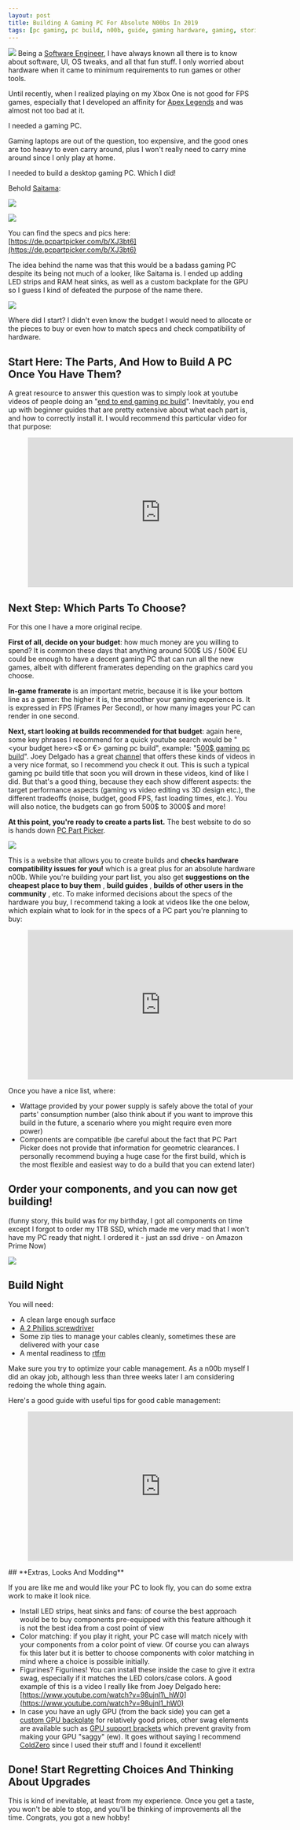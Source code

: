 ```yaml
---
layout: post
title: Building A Gaming PC For Absolute N00bs In 2019
tags: [pc gaming, pc build, n00b, guide, gaming hardware, gaming, stories]
---
```

![](/assets/img/GamingBuild/0.jpg)
Being a [Software Engineer](https://www.linkedin.com/in/yazidhamdi/), I have always known all there is to know about software, UI, OS tweaks, and all that fun stuff. I only worried about hardware when it came to minimum requirements to run games or other tools.

Until recently, when I realized playing on my Xbox One is not good for FPS games, especially that I developed an affinity for [Apex Legends](https://www.ea.com/games/apex-legends) and was almost not too bad at it.

I needed a gaming PC.

Gaming laptops are out of the question, too expensive, and the good ones are too heavy to even carry around, plus I won't really need to carry mine around since I only play at home.

I needed to build a desktop gaming PC. Which I did!

Behold [Saitama](https://onepunchman.fandom.com/wiki/Saitama):

![](/assets/img/GamingBuild/0.jpg)

![](/assets/img/GamingBuild/1.jpg)

You can find the specs and pics here: [https://de.pcpartpicker.com/b/XJ3bt6](https://de.pcpartpicker.com/b/XJ3bt6)

The idea behind the name was that this would be a badass gaming PC despite its being not much of a looker, like Saitama is. I ended up adding LED strips and RAM heat sinks, as well as a custom backplate for the GPU so I guess I kind of defeated the purpose of the name there.

![](/assets/img/GamingBuild/2.gif)

Where did I start? I didn't even know the budget I would need to allocate or the pieces to buy or even how to match specs and check compatibility of hardware.

## **Start Here: The Parts, And How to Build A PC Once You Have Them?**

A great resource to answer this question was to simply look at youtube videos of people doing an "[end to end gaming pc build](https://www.youtube.com/results?search_query=end+to+end+gaming+pc+build)". Inevitably, you end up with beginner guides that are pretty extensive about what each part is, and how to correctly install it. I would recommend this particular video for that purpose:

<figure data-provider="youtube" data-orig-width="540" data-orig-height="304" data-url="https%3A%2F%2Fwww.youtube.com%2Fwatch%3Fv%3DIhX0fOUYd8Q"><iframe id="youtube_iframe" src="https://www.youtube.com/embed/IhX0fOUYd8Q?feature=oembed&amp;enablejsapi=1" allowfullscreen="allowfullscreen" width="540" height="304" frameborder="0"></iframe></figure>

## **Next Step: Which Parts To Choose?**

For this one I have a more original recipe.

**First of all, decide on your budget**: how much money are you willing to spend? It is common these days that anything around 500$ US / 500€ EU could be enough to have a decent gaming PC that can run all the new games, albeit with different framerates depending on the graphics card you choose.

**In-game framerate** is an important metric, because it is like your bottom line as a gamer: the higher it is, the smoother your gaming experience is. It is expressed in FPS (Frames Per Second), or how many images your PC can render in one second.

**Next, start looking at builds recommended for that budget**: again here, some key phrases I recommend for a quick youtube search would be "\<your budget here\>\<$ or €\> gaming pc build", example: "[500$ gaming pc build](https://www.youtube.com/results?search_query=500%24+gaming+pc+build)". Joey Delgado has a great [channel](https://www.youtube.com/user/PeanutButterGetMonEy) that offers these kinds of videos in a very nice format, so I recommend you check it out. This is such a typical gaming pc build title that soon you will drown in these videos, kind of like I did. But that's a good thing, because they each show different aspects: the target performance aspects (gaming vs video editing vs 3D design etc.), the different tradeoffs (noise, budget, good FPS, fast loading times, etc.). You will also notice, the budgets can go from 500$ to 3000$ and more!

**At this point, you're ready to create a parts list.** The best website to do so is hands down [PC Part Picker](%5BSearch%20domain%20pcpartpicker.com%5D%20https://pcpartpicker.com).

![](/assets/img/GamingBuild/3.png)

This is a website that allows you to create builds and **checks hardware compatibility issues for you!** which is a great plus for an absolute hardware n00b. While you're building your part list, you also get **suggestions on the cheapest place to buy them** , **build guides** , **builds of other users in the community** , etc. To make informed decisions about the specs of the hardware you buy, I recommend taking a look at videos like the one below, which explain what to look for in the specs of a PC part you're planning to buy:

<figure class="tmblr-embed tmblr-full" data-provider="youtube" data-orig-width="540" data-orig-height="304" data-url="https%3A%2F%2Fwww.youtube.com%2Fwatch%3Fv%3DWry_LxDba1M"><iframe src="https://www.youtube.com/embed/Wry_LxDba1M?feature=oembed&amp;enablejsapi=1&amp;origin=https://safe.txmblr.com&amp;wmode=opaque" allowfullscreen="allowfullscreen" width="540" height="304" frameborder="0"></iframe></figure>

Once you have a nice list, where:

- Wattage provided by your power supply is safely above the total of your parts' consumption number (also think about if you want to improve this build in the future, a scenario where you might require even more power)
- Components are compatible (be careful about the fact that PC Part Picker does not provide that information for geometric clearances. I personally recommend buying a huge case for the first build, which is the most flexible and easiest way to do a build that you can extend later)

## **Order your components, and you can now get building!**

(funny story, this build was for my birthday, I got all components on time except I forgot to order my 1TB SSD, which made me very mad that I won't have my PC ready that night. I ordered it - just an ssd drive - on Amazon Prime Now)

![](/assets/img/GamingBuild/4.jpg)

## **Build Night**

You will need:

- A clean large enough surface
- [A 2 Philips screwdriver](https://www.amazon.com/2-phillips-screwdriver/s?k=2+phillips+screwdriver)
- Some zip ties to manage your cables cleanly, sometimes these are delivered with your case
- A mental readiness to [rtfm](https://www.urbandictionary.com/define.php?term=RTFM)

Make sure you try to optimize your cable management. As a n00b myself I did an okay job, although less than three weeks later I am considering redoing the whole thing again.

Here's a good guide with useful tips for good cable management:

<figure class="tmblr-embed tmblr-full" data-provider="youtube" data-orig-width="540" data-orig-height="304" data-url="https%3A%2F%2Fwww.youtube.com%2Fwatch%3Fv%3DHkB-GNEt9Fk"><iframe src="https://www.youtube.com/embed/HkB-GNEt9Fk?feature=oembed&amp;enablejsapi=1&amp;origin=https://safe.txmblr.com&amp;wmode=opaque" allowfullscreen="allowfullscreen" width="540" height="304" frameborder="0"></iframe></figure>
## **Extras, Looks And Modding**

If you are like me and would like your PC to look fly, you can do some extra work to make it look nice.

- Install LED strips, heat sinks and fans: of course the best approach would be to buy components pre-equipped with this feature although it is not the best idea from a cost point of view
- Color matching: if you play it right, your PC case will match nicely with your components from a color point of view. Of course you can always fix this later but it is better to choose components with color matching in mind where a choice is possible initially.
- Figurines? Figurines! You can install these inside the case to give it extra swag, especially if it matches the LED colors/case colors. A good example of this is a video I really like from Joey Delgado here: [https://www.youtube.com/watch?v=98ujnl1\_hW0](https://www.youtube.com/watch?v=98ujnl1_hW0)
- In case you have an ugly GPU (from the back side) you can get a [custom GPU backplate](https://www.coldzero.eu/gpu-backplates/) for relatively good prices, other swag elements are available such as [GPU support brackets](https://www.coldzero.eu/gpu-support-brackets/) which prevent gravity from making your GPU "saggy" (ew). It goes without saying I recommend [ColdZero](https://www.coldzero.eu) since I used their stuff and I found it excellent!

## **Done! Start Regretting Choices And Thinking About Upgrades**

This is kind of inevitable, at least from my experience. Once you get a taste, you won't be able to stop, and you'll be thinking of improvements all the time. Congrats, you got a new hobby!

